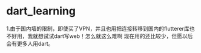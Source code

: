 # dart_learning
1.由于国内墙的限制，即使买了VPN，并且也用把连接转移到国内的flutterer库也不好用，我就想试试dart写web！怎么就这么难啊
现在用的还比较少，但愿以后会有更多人用dart。
